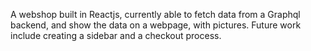 A webshop built in Reactjs, currently able to fetch data from a Graphql backend, and show the data on a webpage, with pictures.
Future work include creating a sidebar and a checkout process.
